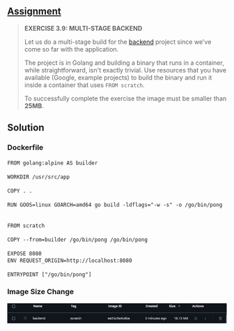 ## [Assignment](https://devopswithdocker.com/part-3/section-4#exercises-38---310)

> **EXERCISE 3.9: MULTI-STAGE BACKEND**
> 
> Let us do a multi-stage build for the [backend](https://github.com/docker-hy/material-applications/tree/main/example-backend) project since we've come so far with the application.
> 
> The project is in Golang and building a binary that runs in a container, while straightforward, isn't exactly trivial. Use resources that you have available (Google, example projects) to build the binary and run it inside a container that uses `FROM scratch`.
> 
> To successfully complete the exercise the image must be smaller than **25MB**.

## Solution

### Dockerfile

    FROM golang:alpine AS builder

    WORKDIR /usr/src/app

    COPY . .

    RUN GOOS=linux GOARCH=amd64 go build -ldflags="-w -s" -o /go/bin/pong


    FROM scratch

    COPY --from=builder /go/bin/pong /go/bin/pong

    EXPOSE 8080
    ENV REQUEST_ORIGIN=http://localhost:8080

    ENTRYPOINT ["/go/bin/pong"]

### Image Size Change

![Solution to Exercise 3.9](https://raw.githubusercontent.com/VikSil/DevOps_with_Docker/refs/heads/trunk/Part3/Exercise_3.9/Backend_from_scratch.png)